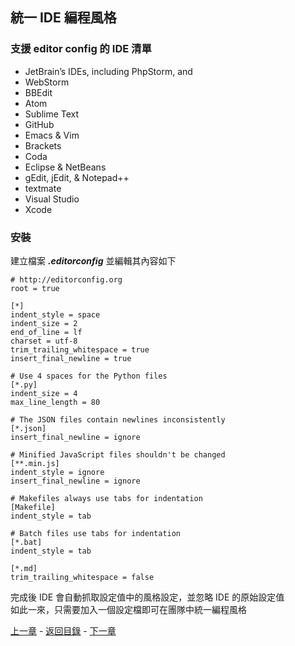 ## **統一 IDE 編程風格**

### **支援 editor config 的 IDE 清單**

* JetBrain’s IDEs, including PhpStorm, and
* WebStorm
* BBEdit
* Atom
* Sublime Text
* GitHub
* Emacs & Vim
* Brackets
* Coda
* Eclipse & NetBeans
* gEdit, jEdit, & Notepad++
* textmate
* Visual Studio
* Xcode

### **安裝**

建立檔案 _**.editorconfig**_ 並編輯其內容如下
```
# http://editorconfig.org
root = true

[*]
indent_style = space
indent_size = 2
end_of_line = lf
charset = utf-8
trim_trailing_whitespace = true
insert_final_newline = true

# Use 4 spaces for the Python files
[*.py]
indent_size = 4
max_line_length = 80

# The JSON files contain newlines inconsistently
[*.json]
insert_final_newline = ignore

# Minified JavaScript files shouldn't be changed
[**.min.js]
indent_style = ignore
insert_final_newline = ignore

# Makefiles always use tabs for indentation
[Makefile]
indent_style = tab

# Batch files use tabs for indentation
[*.bat]
indent_style = tab

[*.md]
trim_trailing_whitespace = false
```
完成後 IDE 會自動抓取設定值中的風格設定，並忽略 IDE 的原始設定值<br>
如此一來，只需要加入一個設定檔即可在團隊中統一編程風格

[上一章](./04-nodemon-install.md) - [返回目錄](../readme.md) - [下一章](./06-express-proxy.md)